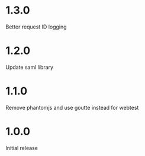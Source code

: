 # 1.3.0
Better request ID logging

# 1.2.0 
Update saml library

# 1.1.0
Remove phantomjs and use goutte instead for webtest

# 1.0.0  
Initial release
